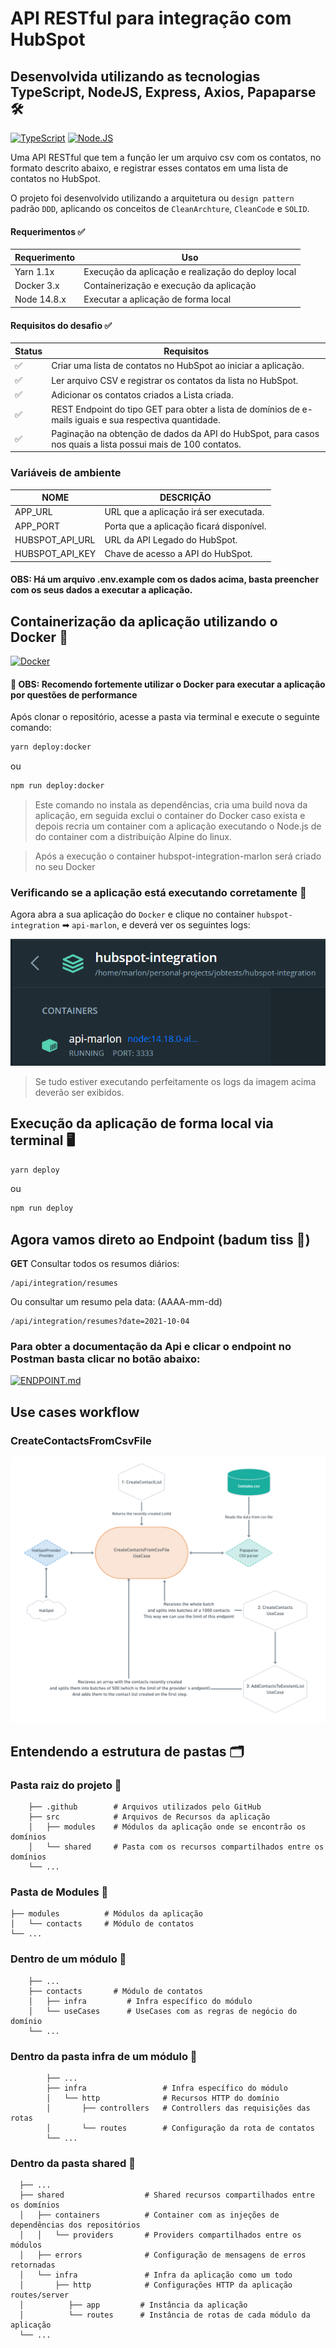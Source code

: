 # API RESTful para integração com HubSpot

## Desenvolvida utilizando as tecnologias TypeScript, NodeJS, Express, Axios, Papaparse 🛠

[![TypeScript](https://img.shields.io/badge/-TypeScript-3178C6?logo=typescript&logoColor=white)](https://www.typescriptlang.org/) [![Node.JS](https://img.shields.io/badge/-Node.JS-339933?logo=node.js&logoColor=white)](https://nodejs.org/en/) 

Uma API RESTful que tem a função ler um arquivo csv com os contatos, no formato descrito abaixo, e registrar esses contatos em uma lista de contatos no HubSpot.

O projeto foi desenvolvido utilizando a arquitetura ou `design pattern` padrão `DDD`, aplicando os conceitos de `CleanArchture`, `CleanCode` e `SOLID`.

#### Requerimentos ✅

| Requerimento  | Uso |
| ------------- | -------------- |
| Yarn 1.1x     | Execução da aplicação e realização do deploy local |
| Docker 3.x    | Containerização e execução da aplicação |
| Node 14.8.x     | Executar a aplicação de forma local |

#### Requisitos do desafio ✅

| Status | Requisitos |
| ------------- | -------------- |
| ✅     | Criar uma lista de contatos no HubSpot ao iniciar a aplicação. |
| ✅    | Ler arquivo CSV e registrar os contatos da lista no HubSpot. |
| ✅    | Adicionar os contatos criados a Lista criada. |
| ✅ | REST Endpoint do tipo GET para obter a lista de domínios de e-mails iguais e sua respectiva quantidade. |
| ✅ | Paginação na obtenção de dados da API do HubSpot, para casos nos quais a lista possui mais de 100 contatos. |

### Variáveis de ambiente

| NOME | DESCRIÇÃO |
| --- | --- |
| APP_URL | URL que a aplicação irá ser executada. |
| APP_PORT | Porta que a aplicação ficará disponível. |
| HUBSPOT_API_URL | URL da API Legado do HubSpot. |
| HUBSPOT_API_KEY | Chave de acesso a API do HubSpot. |

#### OBS: Há um arquivo .env.example com os dados acima, basta preencher com os seus dados a executar a aplicação.

## Containerização da aplicação utilizando o Docker 🐳
[![Docker](https://img.shields.io/badge/-Docker-2496ed?logo=docker&logoColor=white)](https://docs.docker.com/)

#### 🔴 OBS: Recomendo fortemente utilizar o Docker para executar a aplicação por questões de performance

Após clonar o repositório, acesse a pasta via terminal e execute o seguinte comando:

```bash
yarn deploy:docker
```
ou
```bash
npm run deploy:docker
```
> Este comando no instala as dependências, cria uma build nova da aplicação, em seguida exclui o container do Docker caso exista e depois recria um container com a aplicação executando o Node.js de do container com a distribuição Alpine do linux.


> Após a execução o container hubspot-integration-marlon será criado no seu Docker

### Verificando se a aplicação está executando corretamente 🐳

Agora abra a sua aplicação do `Docker` e clique no container `hubspot-integration` ➡ `api-marlon`, e deverá ver os seguintes logs:

![Node container Logs](.github/media/docker.png)

> Se tudo estiver executando perfeitamente os logs da imagem acima deverão ser exibidos.

## Execução da aplicação de forma local via terminal 🖥

```bash
yarn deploy
```
ou
```bash
npm run deploy
```

## Agora vamos direto ao Endpoint (badum tiss 🥁)

**GET** Consultar todos os resumos diários:

```
/api/integration/resumes
```
Ou consultar um resumo pela data: (AAAA-mm-dd)
```
/api/integration/resumes?date=2021-10-04
```
### Para obter a documentação da Api e clicar o endpoint no Postman basta clicar no botão abaixo:

[![ENDPOINT.md](https://img.shields.io/badge/-ENDPOINT.md-blue?Color=white)](./ENDPOINT.md)

## Use cases workflow

### CreateContactsFromCsvFile
![CreateContactsFromCsvFile](.github/media/CreateContactsWorkflow.png)


## Entendendo a estrutura de pastas 🗂

### Pasta raiz do projeto 📁
```
    ├── .github        # Arquivos utilizados pelo GitHub
    ├── src            # Arquivos de Recursos da aplicação
    │   ├── modules    # Módulos da aplicação onde se encontrão os domínios
    │   └── shared     # Pasta com os recursos compartilhados entre os domínios
    └── ...
```

### Pasta de Modules 📁

```
├── modules          # Módulos da aplicação
│   └── contacts     # Módulo de contatos
└── ...
```

### Dentro de um módulo 📁

```
    ├── ...
    ├── contacts       # Módulo de contatos
    │   ├── infra         # Infra específico do módulo
    │   └── useCases      # UseCases com as regras de negócio do domínio
    └── ...
```

### Dentro da pasta infra de um módulo 📁

```
        ├── ...
        ├── infra                 # Infra específico do módulo
        │   └── http              # Recursos HTTP do domínio
        │       ├── controllers   # Controllers das requisições das rotas
        │       └── routes        # Configuração da rota de contatos
        └── ...
```

### Dentro da pasta shared 📁

```
  ├── ...
  ├── shared                  # Shared recursos compartilhados entre os domínios
  │   ├── containers          # Container com as injeções de dependências dos repositórios
  │   │   └── providers       # Providers compartilhados entre os módulos
  │   ├── errors              # Configuração de mensagens de erros retornadas
  │   └── infra               # Infra da aplicação como um todo
  │       ├── http            # Configurações HTTP da aplicação routes/server
  │          ├── app         # Instância da aplicação
  │          └── routes      # Instância de rotas de cada módulo da aplicação
  └── ...
```
